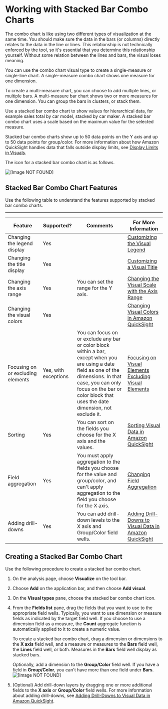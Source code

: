 # Working with Stacked Bar Combo Charts<a name="stacked-bar-combo-chart"></a>

The combo chart is like using two different types of visualization at the same time\. You should make sure the data in the bars \(or columns\) directly relates to the data in the line or lines\. This relationship is not technically enforced by the tool, so it's essential that you determine this relationship yourself\. Without some relation between the lines and bars, the visual loses meaning\.

You can use the combo chart visual type to create a single\-measure or single\-line chart\. A single\-measure combo chart shows one measure for one dimension\. 

To create a multi\-measure chart, you can choose to add multiple lines, or multiple bars\. A multi\-measure bar chart shows two or more measures for one dimension\. You can group the bars in clusters, or stack them\. 

Use a stacked bar combo chart to show values for hierarchical data, for example sales total by car model, stacked by car maker\. A stacked bar combo chart uses a scale based on the maximum value for the selected measure\. 

Stacked bar combo charts show up to 50 data points on the Y axis and up to 50 data points for group/color\. For more information about how Amazon QuickSight handles data that falls outside display limits, see [Display Limits in Visuals](working-with-visual-types.md#display-limits)\.

The icon for a stacked bar combo chart is as follows\.

![\[Image NOT FOUND\]](http://docs.aws.amazon.com/quicksight/latest/user/images/stacked-bar-combo-chart.png)

## Stacked Bar Combo Chart Features<a name="stacked-bar-combo-chart-features"></a>

Use the following table to understand the features supported by stacked bar combo charts\.


****  

| Feature | Supported? | Comments | For More Information | 
| --- | --- | --- | --- | 
| Changing the legend display | Yes |  | [Customizing the Visual Legend](formatting-a-visual.md#customizing-visual-legend) | 
| Changing the title display | Yes |  | [Customizing a Visual Title](formatting-a-visual.md#displaying-visual-title) | 
| Changing the axis range | Yes | You can set the range for the Y axis\. | [Changing the Visual Scale with the Axis Range](formatting-a-visual.md#changing-visual-scale-axis-range) | 
| Changing the visual colors | Yes |  | [Changing Visual Colors in Amazon QuickSight](changing-visual-colors.md) | 
| Focusing on or excluding elements | Yes, with exceptions | You can focus on or exclude any bar or color block within a bar, except when you are using a date field as one of the dimensions\. In that case, you can only focus on the bar or color block that uses the date dimension, not exclude it\. |  [Focusing on Visual Elements](focusing-on-visual-elements.md) [Excluding Visual Elements](excluding-visual-elements.md) | 
| Sorting | Yes | You can sort on the fields you choose for the X axis and the values\. | [Sorting Visual Data in Amazon QuickSight](sorting-visual-data.md) | 
| Field aggregation | Yes | You must apply aggregation to the fields you choose for the value and group/color, and can't apply aggregation to the field you choose for the X axis\. | [Changing Field Aggregation](changing-field-aggregation.md) | 
| Adding drill\-downs | Yes | You can add drill\-down levels to the X axis and Group/Color field wells\. | [Adding Drill\-Downs to Visual Data in Amazon QuickSight](adding-drill-downs.md) | 

## Creating a Stacked Bar Combo Chart<a name="create-stacked-bar-combo-chart"></a>

Use the following procedure to create a stacked bar combo chart\.

1. On the analysis page, choose **Visualize** on the tool bar\.

1. Choose **Add** on the application bar, and then choose **Add visual**\.

1. On the **Visual types** pane, choose the stacked bar combo chart icon\.

1. From the **Fields list** pane, drag the fields that you want to use to the appropriate field wells\. Typically, you want to use dimension or measure fields as indicated by the target field well\. If you choose to use a dimension field as a measure, the **Count** aggregate function is automatically applied to it to create a numeric value\.

   To create a stacked bar combo chart, drag a dimension or dimensions to the **X axis** field well, and a measure or measures to the **Bars** field well, the **Lines** field well, or both\. Measures in the **Bars** field well display as stacked bars\.

   Optionally, add a dimension to the **Group/Color** field well\. If you have a field in **Group/Color**, you can't have more than one field under **Bars**\.   
![\[Image NOT FOUND\]](http://docs.aws.amazon.com/quicksight/latest/user/images/combo-chart-example3-stacked.png)

1. \(Optional\) Add drill\-down layers by dragging one or more additional fields to the **X axis** or **Group/Color** field wells\. For more information about adding drill\-downs, see [Adding Drill\-Downs to Visual Data in Amazon QuickSight](adding-drill-downs.md)\. 